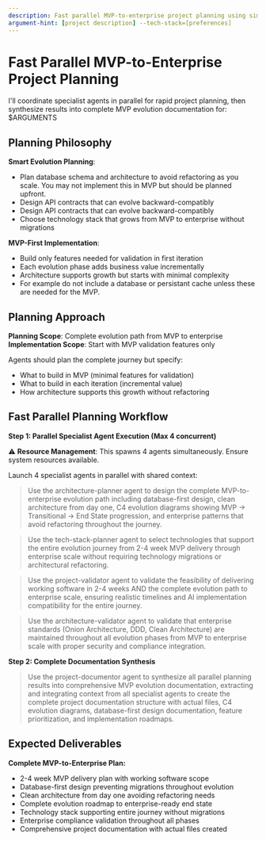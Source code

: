 ```yaml
---
description: Fast parallel MVP-to-enterprise project planning using simultaneous specialist agents for rapid prototyping and testing
argument-hint: [project description] --tech-stack=[preferences]
---
```


# Fast Parallel MVP-to-Enterprise Project Planning

I'll coordinate specialist agents in parallel for rapid project planning, then synthesize results into complete MVP evolution documentation for: $ARGUMENTS

## Planning Philosophy

**Smart Evolution Planning**:
- Plan database schema and architecture to avoid refactoring as you scale. You may not implement this in MVP but should be planned upfront.
- Design API contracts that can evolve backward-compatibly
- Design API contracts that can evolve backward-compatibly
- Choose technology stack that grows from MVP to enterprise without migrations

**MVP-First Implementation**:
- Build only features needed for validation in first iteration
- Each evolution phase adds business value incrementally
- Architecture supports growth but starts with minimal complexity
- For example do not include a database or persistant cache unless these are needed for the MVP. 

## Planning Approach

**Planning Scope**: Complete evolution path from MVP to enterprise
**Implementation Scope**: Start with MVP validation features only

Agents should plan the complete journey but specify:
- What to build in MVP (minimal features for validation)
- What to build in each iteration (incremental value)  
- How architecture supports this growth without refactoring

## Fast Parallel Planning Workflow

**Step 1: Parallel Specialist Agent Execution (Max 4 concurrent)**

⚠️ **Resource Management**: This spawns 4 agents simultaneously. Ensure system resources available.

Launch 4 specialist agents in parallel with shared context:

> Use the architecture-planner agent to design the complete MVP-to-enterprise evolution path including database-first design, clean architecture from day one, C4 evolution diagrams showing MVP → Transitional → End State progression, and enterprise patterns that avoid refactoring throughout the journey.

> Use the tech-stack-planner agent to select technologies that support the entire evolution journey from 2-4 week MVP delivery through enterprise scale without requiring technology migrations or architectural refactoring.

> Use the project-validator agent to validate the feasibility of delivering working software in 2-4 weeks AND the complete evolution path to enterprise scale, ensuring realistic timelines and AI implementation compatibility for the entire journey.

> Use the architecture-validator agent to validate that enterprise standards (Onion Architecture, DDD, Clean Architecture) are maintained throughout all evolution phases from MVP to enterprise scale with proper security and compliance integration.

**Step 2: Complete Documentation Synthesis**

> Use the project-documentor agent to synthesize all parallel planning results into comprehensive MVP evolution documentation, extracting and integrating context from all specialist agents to create the complete project documentation structure with actual files, C4 evolution diagrams, database-first design documentation, feature prioritization, and implementation roadmaps.

## Expected Deliverables

**Complete MVP-to-Enterprise Plan:**
- 2-4 week MVP delivery plan with working software scope
- Database-first design preventing migrations throughout evolution
- Clean architecture from day one avoiding refactoring needs
- Complete evolution roadmap to enterprise-ready end state
- Technology stack supporting entire journey without migrations
- Enterprise compliance validation throughout all phases
- Comprehensive project documentation with actual files created